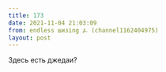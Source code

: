 ```yaml
---
title: 173
date: 2021-11-04 21:03:09
from: endless шизing ⍼ (channel1162404975)
layout: post
---
```


Здесь есть джедаи?
